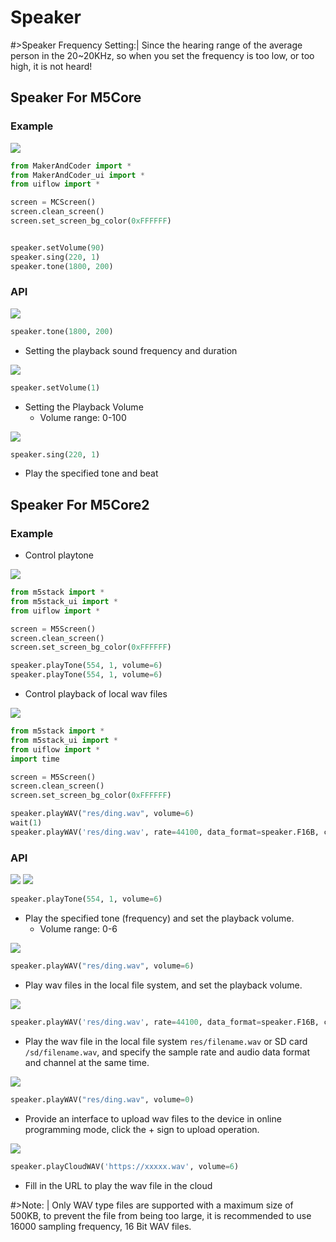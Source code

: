 # Speaker

#>Speaker Frequency Setting:| Since the hearing range of the average person in the 20~20KHz, so when you set the frequency is too low, or too high, it is not heard!

## Speaker For M5Core

### Example

<img class="blockly_svg" src="https://m5stack.oss-cn-shenzhen.aliyuncs.com/resource/docs/static/assets/img/uiflow/blockly/hardwares/speaker/uiflow_block_speaker_example.svg"> 


```python
from MakerAndCoder import *
from MakerAndCoder_ui import *
from uiflow import *

screen = MCScreen()
screen.clean_screen()
screen.set_screen_bg_color(0xFFFFFF)


speaker.setVolume(90)
speaker.sing(220, 1)
speaker.tone(1800, 200)
```

### API

<img class="blockly_svg" src="https://m5stack.oss-cn-shenzhen.aliyuncs.com/resource/docs/static/assets/img/uiflow/blockly/hardwares/speaker/uiflow_block_speaker.svg"> 

```python
speaker.tone(1800, 200)
```

- Setting the playback sound frequency and duration


<img class="blockly_svg" src="https://m5stack.oss-cn-shenzhen.aliyuncs.com/resource/docs/static/assets/img/uiflow/blockly/hardwares/speaker/uiflow_block_speaker_volume.svg"> 

```python
speaker.setVolume(1)
```

- Setting the Playback Volume
  - Volume range: 0-100


<img class="blockly_svg" src="https://m5stack.oss-cn-shenzhen.aliyuncs.com/resource/docs/static/assets/img/uiflow/blockly/hardwares/speaker/uiflow_block_speaker_tone.svg"> 

```python
speaker.sing(220, 1)
```

- Play the specified tone and beat


## Speaker For M5Core2

### Example

- Control playtone

<img class="blockly_svg" src="https://m5stack.oss-cn-shenzhen.aliyuncs.com/resource/docs/static/assets/img/uiflow/blockly/hardwares/speaker/uiflow_block_core2_speaker_play_tone_example.svg"> 

```python
from m5stack import *
from m5stack_ui import *
from uiflow import *

screen = M5Screen()
screen.clean_screen()
screen.set_screen_bg_color(0xFFFFFF)

speaker.playTone(554, 1, volume=6)
speaker.playTone(554, 1, volume=6)
```


- Control playback of local wav files

<img class="blockly_svg" src="https://m5stack.oss-cn-shenzhen.aliyuncs.com/resource/docs/static/assets/img/uiflow/blockly/hardwares/speaker/uiflow_block_core2_speaker_play_local_wav_example.svg"> 

```python
from m5stack import *
from m5stack_ui import *
from uiflow import *
import time

screen = M5Screen()
screen.clean_screen()
screen.set_screen_bg_color(0xFFFFFF)

speaker.playWAV("res/ding.wav", volume=6)
wait(1)
speaker.playWAV('res/ding.wav', rate=44100, data_format=speaker.F16B, channel=speaker.CHN_LR, volume=6)
```


### API


<img class="blockly_svg" src="https://m5stack.oss-cn-shenzhen.aliyuncs.com/resource/docs/static/assets/img/uiflow/blockly/hardwares/speaker/uiflow_block_core2_speaker_play_freq.svg"> 

<img class="blockly_svg" src="https://m5stack.oss-cn-shenzhen.aliyuncs.com/resource/docs/static/assets/img/uiflow/blockly/hardwares/speaker/uiflow_block_core2_speaker_play_tone.svg"> 


```python
speaker.playTone(554, 1, volume=6)
```

- Play the specified tone (frequency) and set the playback volume.
  - Volume range: 0-6

<img class="blockly_svg" src="https://m5stack.oss-cn-shenzhen.aliyuncs.com/resource/docs/static/assets/img/uiflow/blockly/hardwares/speaker/uiflow_block_core2_speaker_play_wav_file.svg"> 

```python
speaker.playWAV("res/ding.wav", volume=6)
```

- Play wav files in the local file system, and set the playback volume.

<img class="blockly_svg" src="https://m5stack.oss-cn-shenzhen.aliyuncs.com/resource/docs/static/assets/img/uiflow/blockly/hardwares/speaker/uiflow_block_core2_speaker_play_local_wav_file_path.svg"> 

```python
speaker.playWAV('res/ding.wav', rate=44100, data_format=speaker.F16B, channel=speaker.CHN_LR, volume=6)
```

- Play the wav file in the local file system `res/filename.wav` or SD card `/sd/filename.wav`, and specify the sample rate and audio data format and channel at the same time.

<img class="blockly_svg" src="https://m5stack.oss-cn-shenzhen.aliyuncs.com/resource/docs/static/assets/img/uiflow/blockly/hardwares/speaker/uiflow_block_core2_speaker_play_upload_wav_file.svg"> 

```python
speaker.playWAV("res/ding.wav", volume=0)
```


- Provide an interface to upload wav files to the device in online programming mode, click the + sign to upload operation.


<img class="blockly_svg" src="https://m5stack.oss-cn-shenzhen.aliyuncs.com/resource/docs/static/assets/img/uiflow/blockly/hardwares/speaker/uiflow_block_core2_speaker_play_url_wav_file.svg"> 

```python
speaker.playCloudWAV('https://xxxxx.wav', volume=6)
```

- Fill in the URL to play the wav file in the cloud

#>Note: | Only WAV type files are supported with a maximum size of 500KB, to prevent the file from being too large, it is recommended to use 16000 sampling frequency, 16 Bit WAV files.


